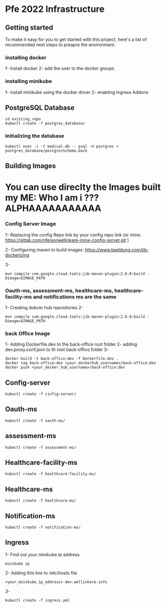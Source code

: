 # Pfe 2022 Infrastructure



## Getting started

To make it easy for you to get started with this project, here's a list of recommended next steps to preapre the environment.

### installing docker 
1- Install docker 
2- add the user to the docker groups 
### installing minikube
1- install minikube using the docker driver
2- enabling Ingress Addons
## PostgreSQL Database
```
cd existing_repo
kubectl create -f postgres_database/
```
### Initializing the database 
```
kubectl exec -i -t medical-db -- psql -U postgres < postgres_database/postgresSchema.back
```
## Building Images 
# You can use direclty the Images built my ME: Who I am i ??? ALPHAAAAAAAAAAA
### Config Server Image
1- Replacing the config Repo link by your config repo link (or mine: https://gitlab.com/nferes/wellinkare-mine-config-server.git )

2- Configuring maven to build images: https://www.baeldung.com/jib-dockerizing

3- 
```
mvn compile com.google.cloud.tools:jib-maven-plugin:2.6.0:build -Dimage=$IMAGE_PATH
```

### Oauth-ms, assessment-ms, healthcare-ms, healthcare-facility-ms and notifications ms are the same
1- Creating dokcer hub repositories
2- 
```
mvn compile com.google.cloud.tools:jib-maven-plugin:2.6.0:build -Dimage=$IMAGE_PATH
```
### back Office Image
1- Adding Dockerfile.dev to the back-office root folder
2- adding dev.proxy.conf.json to th root back-office folder
3- 
```
docker build -t back-office:dev -f Dockerfile.dev .
docker tag back-office:dev <your_dockerhub_username>/back-office:dev
docker push <your_docker_hub_username>/back-office:dev
```
## Config-server
```
kubectl create -f cinfig-server/
```
## Oauth-ms
```
kubectl create -f oauth-ms/
```
## assessment-ms
```
kubectl create -f assessment-ms/
```
## Healthcare-facility-ms
```
kubectl create -f healthcare-facility-ms/
```
## Healthcare-ms
```
kubectl create -f healthcare-ms/
```
## Notification-ms
```
kubectl create -f notification-ms/
```
## Ingress
1- Find out your minikube ip address
```
minikube ip
```
2- Adding this line to /etc/hosts file
```
<your_minikube_ip_address> dev.wellinkare.info
```
3-
```
kubectl create -f ingress.yml
```